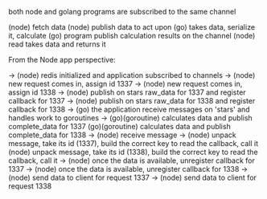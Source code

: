 both node and golang programs are subscribed to the same channel

(node) fetch data
(node) publish data to act upon
  (go) takes data, serialize it, calculate
  (go) program publish calculation results on the channel
(node) read takes data and returns it

From the Node app perspective:

-> (node) redis initialized and application subscribed to channels
-> (node) new request comes in, assign id 1337
-> (node) new request comes in, assign id 1338
-> (node) publish on stars raw_data for 1337 and register callback for 1337
-> (node) publish on stars raw_data for 1338 and register callback for 1338
-> (go) the application receive messages on 'stars' and handles work to goroutines ->
   (go)(goroutine) calculates data and publish complete_data for 1337
   (go)(goroutine) calculates data and publish complete_data for 1338
-> (node) receive message ->
   (node) unpack message, take its id (1337), build the correct key to read the callback, call it
   (node) unpack message, take its id (1338), build the correct key to read the callback, call it
-> (node) once the data is available, unregister callback for 1337
-> (node) once the data is available, unregister callback for 1338
-> (node) send data to client for request 1337
-> (node) send data to client for request 1338
